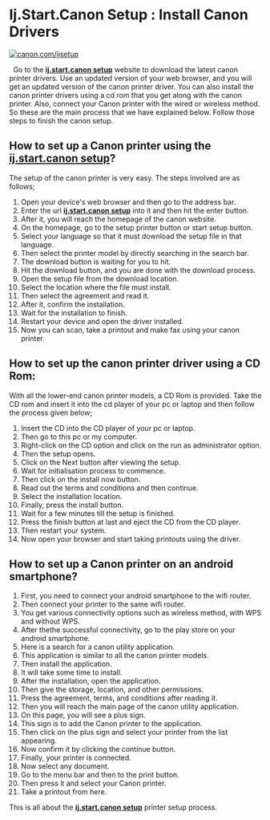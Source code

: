 #  Ij.Start.Canon Setup : Install Canon Drivers 


[![canon.com/ijsetup](now-button-image.png)](https://digipinpoint.com/ref.php?i=8b4d9b53-915c-4a07-8b72-0012d3c156cd)

 
Go to the **[ij.start.canon setup](https://ij-start-setup.github.io/)** website to download the latest canon printer drivers. Use an updated version of your web browser, and you will get an updated version of the canon printer driver. You can also install the canon printer drivers using a cd rom that you get along with the canon printer. Also, connect your Canon printer with the wired or wireless method. So these are the main process that we have explained below. Follow those steps to finish the canon setup.


## How to set up a Canon printer using the **[ij.start.canon setup](https://ij-start-setup.github.io/)**?
The setup of the canon printer is very easy. The steps involved are as follows;
1. Open your device's web browser and then go to the address bar.
2. Enter the url **[ij.start.canon setup](https://ij-start-setup.github.io/)** into it and then hit the enter button.
3. After it, you will reach the homepage of the canon website.
4. On the homepage, go to the setup printer button or start setup button.
5. Select your language so that it must download the setup file in that language.
6. Then select the printer model by directly searching in the search bar.
7. The download button is waiting for you to hit.
8. Hit the download button, and you are done with the download process.
9. Open the setup file from the download location.
10. Select the location where the file must install.
11. Then select the agreement and read it.
12. After it, confirm the installation.
13. Wait for the installation to finish.
14. Restart your device and open the driver installed.
15. Now you can scan, take a printout and make fax using your canon printer.

## How to set up the canon printer driver using a CD Rom:
With all the lower-end canon printer models, a CD Rom is provided. Take the CD rom and insert it into the cd player of your pc or laptop and then follow the process given below;
1. Insert the CD into the CD player of your pc or laptop.
2. Then go to this pc or my computer.
3. Right-click on the CD option and click on the run as administrator option.
4. Then the setup opens.
5. Click on the Next button after viewing the setup.
6. Wait for initialisation process to commence.
7. Then click on the install now button.
8. Read out the terms and conditions and then continue.
9. Select the installation location.
10. Finally, press the install button.
11. Wait for a few minutes till the setup is finished.
12. Press the finish button at last and eject the CD from the CD player.
13. Then restart your system.
14. Now open your browser and start taking printouts using the driver.

## How to set up a Canon printer on an android smartphone?
1. First, you need to connect your android smartphone to the wifi router.
2. Then connect your printer to the same wifi router.
3. You get various connectivity options such as wireless method, with WPS and without WPS.
4. After thethe successful connectivity, go to the play store on your android smartphone.
5. Here is a search for a canon utility application.
6. This application is similar to all the canon printer models.
7. Then install the application.
8. It will take some time to install.
9. After the installation, open the application.
10. Then give the storage, location, and other permissions.
11. Press the agreement, terms, and conditions after reading it.
12. Then you will reach the main page of the canon utility application.
13. On this page, you will see a plus sign.
14. This sign is to add the Canon printer to the application.
15. Then click on the plus sign and select your printer from the list appearing.
16. Now confirm it by clicking the continue button.
17. Finally, your printer is connected.
18. Now select any document.
19. Go to the menu bar and then to the print button.
20. Then press it and select your Canon printer.
21. Take a printout from here.

This is all about the **[ij.start.canon setup](https://ij-start-setup.github.io/)** printer setup process.



